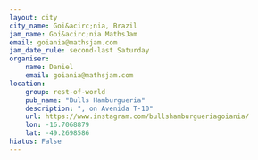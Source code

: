 ```yaml
---
layout: city                                           
city_name: Goi&acirc;nia, Brazil                                                           
jam_name: Goi&acirc;nia MathsJam
email: goiania@mathsjam.com
jam_date_rule: second-last Saturday
organiser:
    name: Daniel
    email: goiania@mathsjam.com
location:
    group: rest-of-world
    pub_name: "Bulls Hamburgueria"
    description: ", on Avenida T-10"
    url: https://www.instagram.com/bullshamburgueriagoiania/
    lon: -16.7068879
    lat: -49.2698586
hiatus: False
---
```

